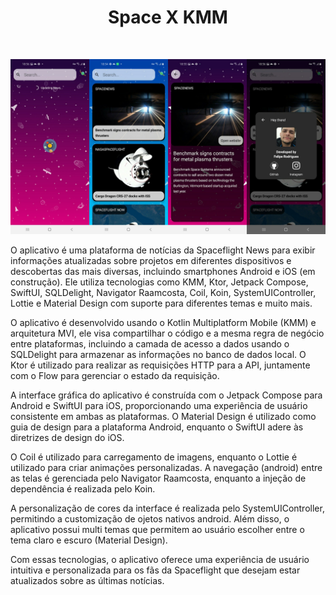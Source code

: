 <h1 align="center">Space X KMM</h1> 

<p align="center"> <img src="/previews/preview.png"/>

<p> O aplicativo é uma plataforma de notícias da Spaceflight News para exibir informações atualizadas sobre projetos em diferentes dispositivos e descobertas das mais diversas, incluindo smartphones Android e iOS (em construção). Ele utiliza tecnologias como KMM, Ktor, Jetpack Compose, SwiftUI, SQLDelight, Navigator Raamcosta, Coil, Koin, SystemUIController, Lottie e Material Design com suporte para diferentes temas e muito mais.

O aplicativo é desenvolvido usando o Kotlin Multiplatform Mobile (KMM) e arquitetura MVI, ele visa  compartilhar o código e a mesma regra de negócio entre plataformas, incluindo a camada de acesso a dados usando o SQLDelight para armazenar as informações no banco de dados local. O Ktor é utilizado para realizar as requisições HTTP para a API, juntamente com o Flow para gerenciar o estado da requisição.

A interface gráfica do aplicativo é construída com o Jetpack Compose para Android e SwiftUI para iOS, proporcionando uma experiência de usuário consistente em ambas as plataformas. O Material Design é utilizado como guia de design para a plataforma Android, enquanto o SwiftUI adere às diretrizes de design do iOS.

O Coil é utilizado para carregamento de imagens, enquanto o Lottie é utilizado para criar animações personalizadas. A navegação (android) entre as telas é gerenciada pelo Navigator Raamcosta, enquanto a injeção de dependência é realizada pelo Koin.

A personalização de cores da interface é realizada pelo SystemUIController, permitindo a customização de ojetos nativos android. Além disso, o aplicativo possui multi temas que permitem ao usuário escolher entre o tema claro e escuro (Material Design).

Com essas tecnologias, o aplicativo oferece uma experiência de usuário intuitiva e personalizada para os fãs da Spaceflight que desejam estar atualizados sobre as últimas notícias.


  
